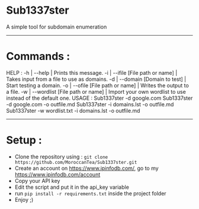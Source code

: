 # Sub1337ster
A simple tool for subdomain enumeration

-------------------------------------------------------------------------------------------------------------------------------------------------------------------------

# Commands :

HELP :
       -h | --help | Prints this message.
       -i | --ifile [File path or name] | Takes input from a file to use as domains.
       -d | --domain [Domain to test] | Start testing a domain.
       -o | --ofile [File path or name] | Writes the output to a file.
       -w | --wordlist [File path or name] | Import your own wordlist to use instead of the default one.
USAGE :
       Sub1337ster -d google.com
       Sub1337ster -d google.com -o outfile.md
       Sub1337ster -i domains.lst -o outfile.md
       Sub1337ster -w wordlist.txt -i domains.lst -o outfile.md

-------------------------------------------------------------------------------------------------------------------------------------------------------------------------

# Setup :

- Clone the repository using : `git clone https://github.com/MoroccanTea/Sub1337ster.git`
- Create an account on https://www.ipinfodb.com/, go to my https://www.ipinfodb.com/account
- Copy your API key
- Edit the script and put it in the api_key variable
- run `pip install -r requirements.txt` inside the project folder
- Enjoy ;)
